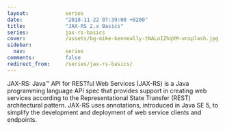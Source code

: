 ```yaml
---
layout:            series
date:              "2018-11-22 07:39:00 +0200"
title:             "JAX-RS 2.x Basics"
series:            jax-rs-basics
cover:             /assets/bg-mike-kenneally-tNALoIZhqVM-unsplash.jpg
sidebar:
  nav:             series
comments:          false
redirect_from:     /series/jax-rs-basics/
---
```


JAX-RS: Java™ API for RESTful Web Services (JAX-RS) is a Java programming
language API spec that provides support in creating web services according to
the Representational State Transfer (REST) architectural pattern. JAX-RS uses
annotations, introduced in Java SE 5, to simplify the development and
deployment of web service clients and endpoints.
